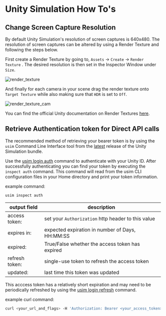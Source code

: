 # Unity Simulation How To's

## Change Screen Capture Resolution
By default Unity Simulation's resolution of screen captures is 640x480. The resolution of screen captures can be altered by using a Render Texture and following the steps below.

First create a Render Texture by going to, `Assets` -> `Create` -> `Render Texture`
. The desired resolution is then set in the Inspector Window under `Size`.

![render_texture](images/render_texture.png "render_texture")

And finally for each camera in your scene drag the render texture onto `Target Texture` while also making sure that `HDR` is set to `Off`.

![render_texture_cam](images/render_texture_cam.png "render_texture_cam")

You can find the official Unity documentation on Render Textures [here](https://docs.unity3d.com/Manual/class-RenderTexture.html).


## Retrieve Authentication token for Direct API calls

The recommended method of retrieving your bearer token is by using the `usim` Command Line Interface tool from the [latest](https://github.com/Unity-Technologies/Unity-Simulation-Docs/releases) release of the Unity Simulation bundle.

Use the [usim login auth](cli.md#usim-login-auth) command to authenticate with your Unity ID. After successfully authenticating you can find your token by executing the `inspect auth` command. This command will read from the usim CLI configuration files in your Home directory and print your token information.

example command:
```
usim inspect auth
```
| output field | description |
|--------------|-------------|
| access token: | set your `Authorization` http header to this value |
| expires in: | expected expiration in number of Days, HH:MM:SS |
| expired: | True/False whether the access token has expired |
| refresh token: | single-use token to refresh the access token |
| updated: | last time this token was updated |

This acccess token has a relatively short expiration and may need to be periodically refreshed by using the [usim login refresh](cli.md#usim-login-refresh) command.

example curl command:

```bash
curl <your_url_and_flags> -H 'Authorization: Bearer <your_access_token>'
```
